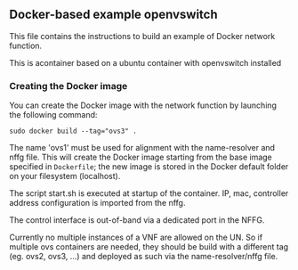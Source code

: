 ## Docker-based example openvswitch

This file contains the instructions to build an example of Docker network function.

This is acontainer based on a ubuntu container with openvswitch installed

### Creating the Docker image

You can create the Docker image with the network function by launching the following command:

    sudo docker build --tag="ovs3" .

The name 'ovs1' must be used for alignment with the name-resolver and nffg file.
This will create the Docker image starting from the base image specified in `Dockerfile`; the new image is stored in the Docker default folder on your filesystem (localhost).

The script start.sh is executed at startup of the container.
IP, mac, controller address configuration is imported from the nffg.

The control interface is out-of-band via a dedicated port in the NFFG.

Currently no multiple instances of a VNF are allowed on the UN.
So if multiple ovs containers are needed, they should be build with a different tag (eg. ovs2, ovs3, ...) and deployed as such via the name-resolver/nffg file.
